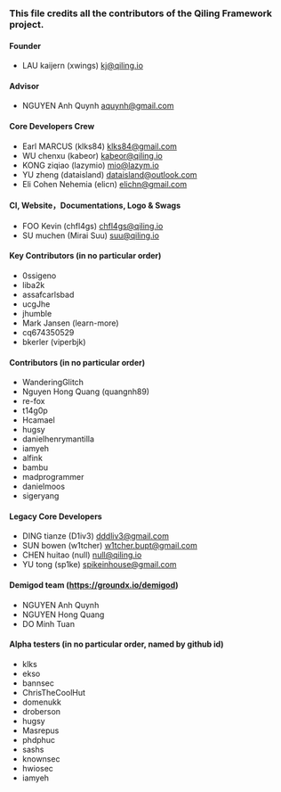 ### This file credits all the contributors of the Qiling Framework project.


#### Founder

- LAU kaijern (xwings) <kj@qiling.io>


#### Advisor

- NGUYEN Anh Quynh <aquynh@gmail.com>


#### Core Developers Crew

- Earl MARCUS (klks84) klks84@gmail.com
- WU chenxu (kabeor) <kabeor@qiling.io>
- KONG ziqiao (lazymio) <mio@lazym.io>
- YU zheng (dataisland) <dataisland@outlook.com>
- Eli Cohen Nehemia (elicn) <elichn@gmail.com>


#### CI, Website，Documentations, Logo & Swags

- FOO Kevin (chfl4gs) <chfl4gs@qiling.io>
- SU muchen (Mirai Suu) <suu@qiling.io>


#### Key Contributors (in no particular order)

- 0ssigeno
- liba2k
- assafcarlsbad
- ucgJhe
- jhumble
- Mark Jansen (learn-more)
- cq674350529
- bkerler (viperbjk)


#### Contributors (in no particular order)

- WanderingGlitch
- Nguyen Hong Quang (quangnh89)
- re-fox
- t14g0p
- Hcamael
- hugsy
- danielhenrymantilla
- iamyeh
- alfink
- bambu
- madprogrammer
- danielmoos
- sigeryang


#### Legacy Core Developers

- DING tianze (D1iv3) <dddliv3@gmail.com>
- SUN bowen (w1tcher) <w1tcher.bupt@gmail.com>
- CHEN huitao (null) <null@qiling.io>
- YU tong (sp1ke) <spikeinhouse@gmail.com>


#### Demigod team (https://groundx.io/demigod)

- NGUYEN Anh Quynh
- NGUYEN Hong Quang
- DO Minh Tuan


#### Alpha testers (in no particular order, named by github id)

- klks
- ekso
- bannsec
- ChrisTheCoolHut
- domenukk
- droberson
- hugsy
- Masrepus
- phdphuc
- sashs
- knownsec
- hwiosec
- iamyeh

